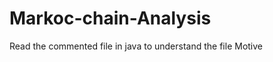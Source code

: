 Markoc-chain-Analysis
=====================


Read the commented file in java to understand the file Motive

